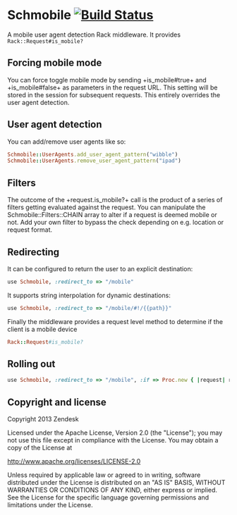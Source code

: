 # Schmobile [![Build Status](https://secure.travis-ci.org/zendesk/schmobile.png)](http://travis-ci.org/zendesk/schmobile)

A mobile user agent detection Rack middleware. It provides `Rack::Request#is_mobile?`

## Forcing mobile mode

You can force toggle mobile mode by sending +is_mobile#true+ and +is_mobile#false+ as
parameters in the request URL. This setting will be stored in the session for subsequent requests.
This entirely overrides the user agent detection.

## User agent detection

You can add/remove user agents like so:

```ruby
Schmobile::UserAgents.add_user_agent_pattern("wibble")
Schmobile::UserAgents.remove_user_agent_pattern("ipad")
```

## Filters

The outcome of the +request.is_mobile?+ call is the product of a series of filters getting evaluated
against the request. You can manipulate the Schmobile::Filters::CHAIN array to alter if a
request is deemed mobile or not. Add your own filter to bypass the check depending on e.g. location
or request format.

## Redirecting

It can be configured to return the user to an explicit destination:

```ruby
use Schmobile, :redirect_to => "/mobile"
```

It supports string interpolation for dynamic destinations:

```ruby
use Schmobile, :redirect_to => "/mobile/#!/{{path}}"
```

Finally the middleware provides a request level method to determine if the client is a mobile device

```ruby
Rack::Request#is_mobile?
```

## Rolling out

```ruby
use Schmobile, :redirect_to => "/mobile", :if => Proc.new { |request| request.host =~ /staging/ }
```

## Copyright and license

Copyright 2013 Zendesk

Licensed under the Apache License, Version 2.0 (the "License"); you may not use this file except in compliance with the License.
You may obtain a copy of the License at

http://www.apache.org/licenses/LICENSE-2.0

Unless required by applicable law or agreed to in writing, software distributed under the License is distributed on an "AS IS" BASIS, WITHOUT WARRANTIES OR CONDITIONS OF ANY KIND, either express or implied. See the License for the specific language governing permissions and limitations under the License.
